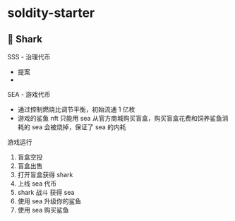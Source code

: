 # soldity-starter

## 📌 Shark

SSS - 治理代币

- 提案
- 

SEA - 游戏代币

- 通过控制燃烧比调节平衡，初始流通 1 亿枚
- 游戏的鲨鱼 nft 只能用 sea 从官方商城购买盲盒，购买盲盒花费和饲养鲨鱼消耗的 sea 会被烧掉，保证了 sea 的内耗



游戏运行

1. 盲盒空投
2. 盲盒出售
3. 打开盲盒获得 shark
4. 上线 sea 代币
5. shark 战斗 获得 sea
6. 使用 sea 升级你的鲨鱼
7. 使用 sea 购买鲨鱼